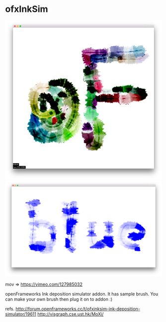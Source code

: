 # ofxInkSim #

![ofxInkSim](https://github.com/Akira-Hayasaka/ofxInkSim/raw/master/redmeimg/a.png)
![ofxInkSim](https://github.com/Akira-Hayasaka/ofxInkSim/raw/master/redmeimg/c.png)

mov => https://vimeo.com/127985032

openFrameworks Ink deposition simulator addon.
It has sample brush. You can make your own brush then plug it on to addon :)

refs.
http://forum.openframeworks.cc/t/ofxinksim-ink-deposition-simulator/19611
http://visgraph.cse.ust.hk/MoXi/


